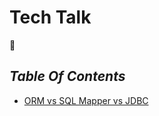 # Tech Talk

🍒 

## ***Table Of Contents***

- [ORM vs SQL Mapper vs JDBC](https://github.com/Jinuk93/tech-talk/blob/main/docs/ORM%20vs%20SQL%20Mapper%20vs%20JDBC.md)
